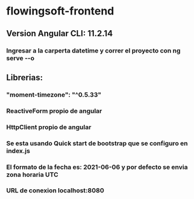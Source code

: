 # flowingsoft-frontend
## Version Angular CLI: 11.2.14

### Ingresar a la carperta datetime y correr el proyecto con ng serve --o
## Librerias:
### "moment-timezone": "^0.5.33"
### ReactiveForm propio de angular
### HttpClient propio de angular

### Se esta usando Quick start de bootstrap que se configuro en index.js
### El formato de la fecha es: 2021-06-06 y por defecto se envia zona horaria UTC
### URL de conexion localhost:8080
